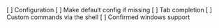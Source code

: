 [ ] Configuration
  [ ] Make default config if missing
[ ] Tab completion
[ ] Custom commands via the shell
[ ] Confirmed windows support
